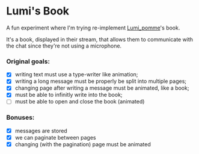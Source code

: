 # Lumi's Book

A fun experiment where I'm trying re-implement [Lumi_pomme](https://www.twitch.tv/lumi_pomme)'s book.

It's a book, displayed in their stream, that allows them to communicate with the chat since they're not using a microphone.

### Original goals:

- [x] writing text must use a type-writer like animation;
- [x] writing a long message must be properly be split into multiple pages;
- [x] changing page after writing a message must be animated, like a book;
- [x] must be able to infinitly write into the book;
- [ ] must be able to open and close the book (animated)

### Bonuses:

- [x] messages are stored
- [x] we can paginate between pages
- [x] changing (with the pagination) page must be animated
